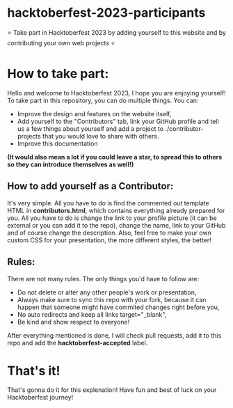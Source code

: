 # hacktoberfest-2023-participants
⭐ Take part in Hacktoberfest 2023 by adding yourself to this website and by contributing your own web projects ⭐

# How to take part:
Hello and welcome to Hacktoberfest 2023, I hope you are enjoying yourself!
To take part in this repository, you can do multiple things. You can:
- Improve the design and features on the website itself,
- Add yourself to the "Contributors" tab, link your GitHub profile and tell us a few things about yourself and add a project to ./contributor-projects that you would love to share with others.
- Improve this documentation

**(It would also mean a lot if you could leave a star, to spread this to others so they can introduce themselves as well!)**

## How to add yourself as a Contributor:
It's very simple. All you have to do is find the commented out template HTML in **contributors.html**, which contains everything already prepared for you. All you have to do is change the link to your profile picture (it can be external or you can add it to the repo), change the name, link to your GitHub and of course change the description.
Also, feel free to make your own custom CSS for your presentation, the more different styles, the better!

## Rules:
There are not many rules. The only things you'd have to follow are:
- Do not delete or alter any other people's work or presentation,
- Always make sure to sync this repo with your fork, because it can happen that someone might have commited changes right before you,
- No auto redirects and keep all links target="_blank",
- Be kind and show respect to everyone!

After everything mentioned is done, I will check pull requests, add it to this repo and add the **hacktoberfest-accepted** label.

# That's it!
That's gonna do it for this explenation! Have fun and best of luck on your Hacktoberfest journey!
